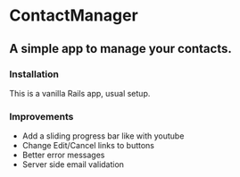 # ContactManager
## A simple app to manage your contacts.

### Installation

This is a vanilla Rails app, usual setup.

### Improvements

- Add a sliding progress bar like with youtube
- Change Edit/Cancel links to buttons
- Better error messages
- Server side email validation
